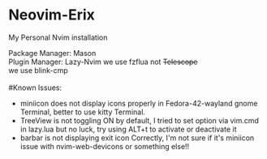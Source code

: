 # Neovim-Erix
My Personal Nvim installation

Package Manager: Mason <br>
Plugin Manager: Lazy-Nvim
we use fzflua not ~~Telescope~~
<br>
we use blink-cmp 
<br>
<br>
#Known Issues:
 - miniicon does not display icons properly in Fedora-42-wayland gnome Terminal, better to use kitty Terminal.
 - TreeView is not toggling ON by default, I tried to set option via vim.cmd in lazy.lua but no luck, try using ALT+t to activate or deactivate it
 - barbar is not displaying exit icon Correctly, I'm not sure if it's miniicon issue with nvim-web-devicons or something else!!
